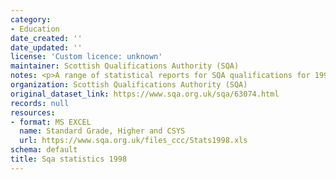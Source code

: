 ```yaml
---
category:
- Education
date_created: ''
date_updated: ''
license: 'Custom licence: unknown'
maintainer: Scottish Qualifications Authority (SQA)
notes: <p>A range of statistical reports for SQA qualifications for 1998.</p>
organization: Scottish Qualifications Authority (SQA)
original_dataset_link: https://www.sqa.org.uk/sqa/63074.html
records: null
resources:
- format: MS EXCEL
  name: Standard Grade, Higher and CSYS
  url: https://www.sqa.org.uk/files_ccc/Stats1998.xls
schema: default
title: Sqa statistics 1998
---
```

